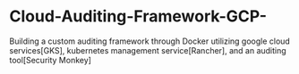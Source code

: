 # Cloud-Auditing-Framework-GCP-
Building a custom auditing framework through Docker utilizing google cloud services[GKS], kubernetes management service[Rancher], and an auditing tool[Security Monkey]
